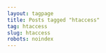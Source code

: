 ```yaml
---
layout: tagpage
title: Posts tagged "htaccess"
tag: htaccess
slug: htaccess
robots: noindex
---
```


